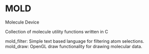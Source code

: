 # MOLD
Molecule Device

Collection of molecule utility functions written in C

mold_filter: Simple text based language for filtering atom selections.
mold_draw:   OpenGL draw functionality for drawing molecular data.  